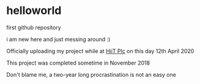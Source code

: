 # helloworld
first github repository

i am new here and just messing around :)

Officially uploading my project while at [HiiT Plc](hiitplc.com) on this day 12th April 2020

This project was completed sometime in November 2018

Don't blame me, a two-year long procrastination is not an easy one
